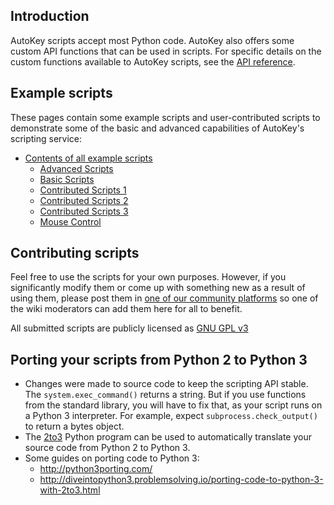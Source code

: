 ## Introduction ##
AutoKey scripts accept most Python code. AutoKey also offers some custom API functions that can be used in scripts. For specific details on the custom functions available to AutoKey scripts, see the [API reference](https://autokey.github.io).

## Example scripts ##
These pages contain some example scripts and user-contributed scripts to demonstrate some of the basic and advanced capabilities of AutoKey's scripting service:
  * [Contents of all example scripts](https://github.com/autokey/autokey/wiki/Contents-of-contributed-script-files)
    * [Advanced Scripts](https://github.com/autokey/autokey/wiki/Advanced-Scripts)
    * [Basic Scripts](https://github.com/autokey/autokey/wiki/Basic-Scripts)
    * [Contributed Scripts 1](https://github.com/autokey/autokey/wiki/Contributed-Scripts-1)
    * [Contributed Scripts 2](https://github.com/autokey/autokey/wiki/Contributed-Scripts-2)
    * [Contributed Scripts 3](https://github.com/autokey/autokey/wiki/Contributed-Scripts-3)
    * [Mouse Control](https://github.com/autokey/autokey/wiki/Mouse-Control)

## Contributing scripts ##
Feel free to use the scripts for your own purposes. However, if you significantly modify them or come up with something new as a result of using them, please post them in [one of our community platforms](https://github.com/autokey/autokey/wiki/Community) so one of the wiki moderators can add them here for all to benefit.

All submitted scripts are publicly licensed as [GNU GPL v3](http://www.gnu.org/licenses/gpl.html)

## Porting your scripts from Python 2 to Python 3 ##
  * Changes were made to source code to keep the scripting API stable. The ``system.exec_command()`` returns a string. But if you use functions from the standard library, you will have to fix that, as your script runs on a Python 3 interpreter. For example, expect ```subprocess.check_output()``` to return a bytes object.
  * The [2to3](http://docs.python.org/dev/library/2to3.html) Python program can be used to automatically translate your source code from Python 2 to Python 3.
  * Some guides on porting code to Python 3:
    * http://python3porting.com/
    * http://diveintopython3.problemsolving.io/porting-code-to-python-3-with-2to3.html

